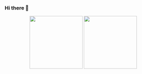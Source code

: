 ### Hi there 👋


<div align="center">
<span>  </span>
<img height="170px" src="https://github-readme-stats.vercel.app/api?username=w11nd" /><span>  </span><img height="170px" src="https://github-readme-stats.vercel.app/api/top-langs/?username=w11nd&layout=compact&langs_count=8" />
<span>  </span>
</div>
<!--
**w11nd/w11nd** is a ✨ _special_ ✨ repository because its `README.md` (this file) appears on your GitHub profile.

Here are some ideas to get you started:

- 🔭 I’m currently working on ...
- 🌱 I’m currently learning ...
- 👯 I’m looking to collaborate on ...
- 🤔 I’m looking for help with ...
- 💬 Ask me about ...
- 📫 How to reach me: ...
- 😄 Pronouns: ...
- ⚡ Fun fact: ...
-->
